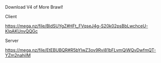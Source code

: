 Download V4 of More Brawl!

Client

https://mega.nz/file/BldSUYgZ#HFt_FVqseJ4g-S20k02psBbLwchceU-KIpAKUnvQQGc

Server

https://mega.nz/file/EtEBUBQR#R5bYlwZ3ov9Rvi81bFLvmQiWQvDwfmQT-YZm2nahjIM
